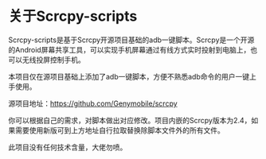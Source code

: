 # 关于Scrcpy-scripts

Scrcpy-scripts是基于Scrcpy开源项目基础的adb一键脚本。Scrcpy是一个开源的Android屏幕共享工具，可以实现手机屏幕通过有线方式实时投射到电脑上，也可以无线投屏控制手机。

本项目仅在源项目基础上添加了adb一键脚本，方便不熟悉adb命令的用户一键上手使用。

源项目地址：https://github.com/Genymobile/scrcpy

你可以根据自己的需求，对脚本做出对应修改。项目内嵌的Scrcpy版本为2.4，如果需要使用新版可到上方地址自行拉取替换除脚本文件外的所有文件。

此项目没有任何技术含量，大佬勿喷。
